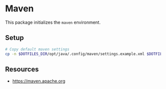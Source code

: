 # Maven

This package initializes the `maven` environment.

## Setup

```sh
# Copy default maven settings
cp -n $DOTFILES_DIR/opt/java/.config/maven/settings.example.xml $DOTFILES_DIR/local/.config/maven/settings.xml
```

## Resources

- https://maven.apache.org
